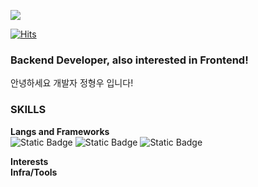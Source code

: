 ![](https://capsule-render.vercel.app/api?type=waving&height=300&color=gradient&text=Dev_Jeedd&reversal=false&textBg=true&animation=fadeIn&fontAlign=50)

[![Hits](https://hits.seeyoufarm.com/api/count/incr/badge.svg?url=https%3A%2F%2Fgithub.com%2Fjeedd95%2Fhit-counter&count_bg=%2357DF43&title_bg=%23555555&icon=&icon_color=%23E7E7E7&title=Visited&edge_flat=false)](https://hits.seeyoufarm.com)

### Backend Developer, also interested in Frontend!
안녕하세요 개발자 정형우 입니다!

### SKILLS
**Langs and Frameworks**<br>
![Static Badge](https://img.shields.io/badge/Spring%20Boot-6DB33F?style=for-the-badge&logo=springboot&logoColor=white)
![Static Badge](https://img.shields.io/badge/Unity-FFFFFF?style=for-the-badge&logo=unity&logoColor=white&color=black)
![Static Badge](https://img.shields.io/badge/GIT-F05032?style=for-the-badge&logo=git&logoColor=white)

**Interests**<br>
**Infra/Tools**
